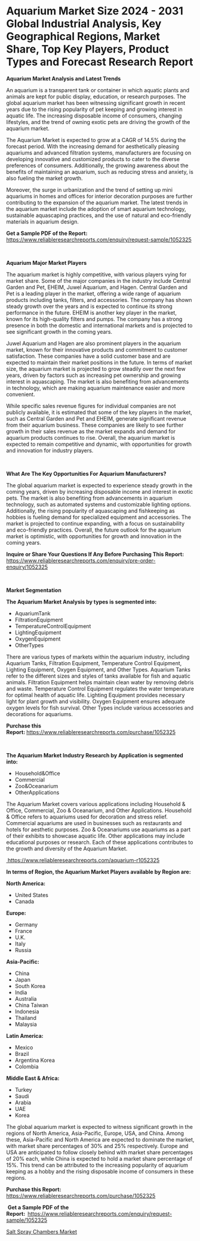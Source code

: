 <p><h1>Aquarium Market Size 2024 - 2031 Global Industrial Analysis, Key Geographical Regions, Market Share, Top Key Players, Product Types and Forecast Research Report</h1></p><p><strong>Aquarium Market Analysis and Latest Trends</strong></p>
<p><p>An aquarium is a transparent tank or container in which aquatic plants and animals are kept for public display, education, or research purposes. The global aquarium market has been witnessing significant growth in recent years due to the rising popularity of pet keeping and growing interest in aquatic life. The increasing disposable income of consumers, changing lifestyles, and the trend of owning exotic pets are driving the growth of the aquarium market.</p><p>The Aquarium Market is expected to grow at a CAGR of 14.5% during the forecast period. With the increasing demand for aesthetically pleasing aquariums and advanced filtration systems, manufacturers are focusing on developing innovative and customized products to cater to the diverse preferences of consumers. Additionally, the growing awareness about the benefits of maintaining an aquarium, such as reducing stress and anxiety, is also fueling the market growth.</p><p>Moreover, the surge in urbanization and the trend of setting up mini aquariums in homes and offices for interior decoration purposes are further contributing to the expansion of the aquarium market. The latest trends in the aquarium market include the adoption of smart aquarium technology, sustainable aquascaping practices, and the use of natural and eco-friendly materials in aquarium design.</p></p>
<p><strong>Get a Sample PDF of the Report:&nbsp;</strong> <a href="https://www.reliableresearchreports.com/enquiry/request-sample/1052325">https://www.reliableresearchreports.com/enquiry/request-sample/1052325</a></p>
<p>&nbsp;</p>
<p><strong>Aquarium Major Market Players</strong></p>
<p><p>The aquarium market is highly competitive, with various players vying for market share. Some of the major companies in the industry include Central Garden and Pet, EHEIM, Juwel Aquarium, and Hagen. Central Garden and Pet is a leading player in the market, offering a wide range of aquarium products including tanks, filters, and accessories. The company has shown steady growth over the years and is expected to continue its strong performance in the future. EHEIM is another key player in the market, known for its high-quality filters and pumps. The company has a strong presence in both the domestic and international markets and is projected to see significant growth in the coming years.</p><p>Juwel Aquarium and Hagen are also prominent players in the aquarium market, known for their innovative products and commitment to customer satisfaction. These companies have a solid customer base and are expected to maintain their market positions in the future. In terms of market size, the aquarium market is projected to grow steadily over the next few years, driven by factors such as increasing pet ownership and growing interest in aquascaping. The market is also benefiting from advancements in technology, which are making aquarium maintenance easier and more convenient.</p><p>While specific sales revenue figures for individual companies are not publicly available, it is estimated that some of the key players in the market, such as Central Garden and Pet and EHEIM, generate significant revenue from their aquarium business. These companies are likely to see further growth in their sales revenue as the market expands and demand for aquarium products continues to rise. Overall, the aquarium market is expected to remain competitive and dynamic, with opportunities for growth and innovation for industry players.</p></p>
<p>&nbsp;</p>
<p><strong>What Are The Key Opportunities For Aquarium Manufacturers?</strong></p>
<p><p>The global aquarium market is expected to experience steady growth in the coming years, driven by increasing disposable income and interest in exotic pets. The market is also benefiting from advancements in aquarium technology, such as automated systems and customizable lighting options. Additionally, the rising popularity of aquascaping and fishkeeping as hobbies is fueling demand for specialized equipment and accessories. The market is projected to continue expanding, with a focus on sustainability and eco-friendly practices. Overall, the future outlook for the aquarium market is optimistic, with opportunities for growth and innovation in the coming years.</p></p>
<p><strong>Inquire or Share Your Questions If Any Before Purchasing This Report:</strong> <a href="https://www.reliableresearchreports.com/enquiry/pre-order-enquiry/1052325">https://www.reliableresearchreports.com/enquiry/pre-order-enquiry/1052325</a></p>
<p>&nbsp;</p>
<p><strong>Market Segmentation</strong></p>
<p><strong>The Aquarium Market Analysis by types is segmented into:</strong></p>
<p><ul><li>AquariumTank</li><li>FiltrationEquipment</li><li>TemperatureControlEquipment</li><li>LightingEquipment</li><li>OxygenEquipment</li><li>OtherTypes</li></ul></p>
<p><p>There are various types of markets within the aquarium industry, including Aquarium Tanks, Filtration Equipment, Temperature Control Equipment, Lighting Equipment, Oxygen Equipment, and Other Types. Aquarium Tanks refer to the different sizes and styles of tanks available for fish and aquatic animals. Filtration Equipment helps maintain clean water by removing debris and waste. Temperature Control Equipment regulates the water temperature for optimal health of aquatic life. Lighting Equipment provides necessary light for plant growth and visibility. Oxygen Equipment ensures adequate oxygen levels for fish survival. Other Types include various accessories and decorations for aquariums.</p></p>
<p><strong>Purchase this Report:&nbsp;</strong><a href="https://www.reliableresearchreports.com/purchase/1052325">https://www.reliableresearchreports.com/purchase/1052325</a></p>
<p>&nbsp;</p>
<p><strong>The Aquarium Market Industry Research by Application is segmented into:</strong></p>
<p><ul><li>Household&Office</li><li>Commercial</li><li>Zoo&Oceanarium</li><li>OtherApplications</li></ul></p>
<p><p>The Aquarium Market covers various applications including Household & Office, Commercial, Zoo & Oceanarium, and Other Applications. Household & Office refers to aquariums used for decoration and stress relief. Commercial aquariums are used in businesses such as restaurants and hotels for aesthetic purposes. Zoo & Oceanariums use aquariums as a part of their exhibits to showcase aquatic life. Other applications may include educational purposes or research. Each of these applications contributes to the growth and diversity of the Aquarium Market.</p></p>
<p><a href="https://www.reliableresearchreports.com/aquarium-r1052325">&nbsp;https://www.reliableresearchreports.com/aquarium-r1052325</a></p>
<p><strong>In terms of Region, the Aquarium Market Players available by Region are:</strong></p>
<p>
    <p> <strong> North America: </strong>
        <ul>
            <li>United States</li>
            <li>Canada</li>
        </ul>
        </p> 
    <p> <strong> Europe: </strong>
        <ul>
            <li>Germany</li>
            <li>France</li>
            <li>U.K.</li>
            <li>Italy</li>
            <li>Russia</li>
        </ul>
        </p> 
    <p> <strong> Asia-Pacific: </strong>
        <ul>
            <li>China</li>
            <li>Japan</li>
            <li>South Korea</li>
            <li>India</li>
            <li>Australia</li>
            <li>China Taiwan</li>
            <li>Indonesia</li>
            <li>Thailand</li>
            <li>Malaysia</li>
        </ul>
        </p> 
    <p> <strong> Latin America: </strong>
        <ul>
            <li>Mexico</li>
            <li>Brazil</li>
            <li>Argentina Korea</li>
            <li>Colombia</li>
        </ul>
        </p> 
    <p> <strong> Middle East & Africa: </strong>
        <ul>
            <li>Turkey</li>
            <li>Saudi</li>
            <li>Arabia</li>
            <li>UAE</li>
            <li>Korea</li>
        </ul>
    </p>
    </p>
<p><p>The global aquarium market is expected to witness significant growth in the regions of North America, Asia-Pacific, Europe, USA, and China. Among these, Asia-Pacific and North America are expected to dominate the market, with market share percentages of 30% and 25% respectively. Europe and USA are anticipated to follow closely behind with market share percentages of 20% each, while China is expected to hold a market share percentage of 15%. This trend can be attributed to the increasing popularity of aquarium keeping as a hobby and the rising disposable income of consumers in these regions.</p></p>
<p><strong>Purchase this Report: </strong><a href="https://www.reliableresearchreports.com/purchase/1052325">https://www.reliableresearchreports.com/purchase/1052325</a></p>
<p>&nbsp;<strong>Get a Sample PDF of the Report:&nbsp;&nbsp;</strong><a href="https://www.reliableresearchreports.com/enquiry/request-sample/1052325">https://www.reliableresearchreports.com/enquiry/request-sample/1052325</a></p>
<p><strong></strong></p>
<p><p><a href="https://issuu.com/reportprime-2/docs/salt-spray-chambers-market-size-2030.pptx">Salt Spray Chambers Market</a></p></p>